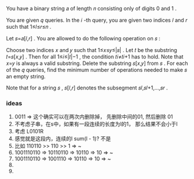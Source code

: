 You have a binary string 𝑎
 of length 𝑛
 consisting only of digits 0
 and 1
.

You are given 𝑞
 queries. In the 𝑖
-th query, you are given two indices 𝑙
 and 𝑟
 such that 1≤𝑙≤𝑟≤𝑛
.

Let 𝑠=𝑎[𝑙,𝑟]
. You are allowed to do the following operation on 𝑠
:

Choose two indices 𝑥
 and 𝑦
 such that 1≤𝑥≤𝑦≤|𝑠|
. Let 𝑡
 be the substring 𝑡=𝑠[𝑥,𝑦]
. Then for all 1≤𝑖≤|𝑡|−1
, the condition 𝑡𝑖≠𝑡𝑖+1
 has to hold. Note that 𝑥=𝑦
 is always a valid substring.
Delete the substring 𝑠[𝑥,𝑦]
 from 𝑠
.
For each of the 𝑞
 queries, find the minimum number of operations needed to make 𝑠
 an empty string.

Note that for a string 𝑠
, 𝑠[𝑙,𝑟]
 denotes the subsegment 𝑠𝑙,𝑠𝑙+1,…,𝑠𝑟
.

### ideas
1. 0011  => 这个确实可以在两次内删除掉， 先删除中间的01, 然后删除 01
2. 不考虑子串，在s中，如果有一段连续的长度为l的1， 那么结果不会小于l
3. 考虑 L0101R
4. 感觉就是这段内，连续的l sum(l - 1)?  不是
5. 比如  110110 >> 110 >> 1 => ~
6. 1001110110 => 10110110 => 10110 => 10 => ~
7. 1001110110 => 1001110 => 10110 => 10 => ~
8. 
9. 